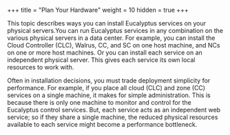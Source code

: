 +++
title = "Plan Your Hardware"
weight = 10
hidden = true
+++

This topic describes ways you can install Eucalyptus services on your physical servers.You can run Eucalyptus services in any combination on the various physical servers in a data center. For example, you can install the Cloud Controller (CLC), Walrus, CC, and SC on one host machine, and NCs on one or more host machines. Or you can install each service on an independent physical server. This gives each service its own local resources to work with. 

Often in installation decisions, you must trade deployment simplicity for performance. For example, if you place all cloud (CLC) and zone (CC) services on a single machine, it makes for simple administration. This is because there is only one machine to monitor and control for the Eucalyptus control services. But, each service acts as an independent web service; so if they share a single machine, the reduced physical resources available to each service might become a performance bottleneck. 

